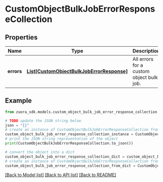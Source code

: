 # CustomObjectBulkJobErrorResponseCollection


## Properties

Name | Type | Description | Notes
------------ | ------------- | ------------- | -------------
**errors** | [**List[CustomObjectBulkJobErrorResponse]**](CustomObjectBulkJobErrorResponse.md) | All errors for a custom object bulk job. | 

## Example

```python
from zuora_sdk.models.custom_object_bulk_job_error_response_collection import CustomObjectBulkJobErrorResponseCollection

# TODO update the JSON string below
json = "{}"
# create an instance of CustomObjectBulkJobErrorResponseCollection from a JSON string
custom_object_bulk_job_error_response_collection_instance = CustomObjectBulkJobErrorResponseCollection.from_json(json)
# print the JSON string representation of the object
print(CustomObjectBulkJobErrorResponseCollection.to_json())

# convert the object into a dict
custom_object_bulk_job_error_response_collection_dict = custom_object_bulk_job_error_response_collection_instance.to_dict()
# create an instance of CustomObjectBulkJobErrorResponseCollection from a dict
custom_object_bulk_job_error_response_collection_from_dict = CustomObjectBulkJobErrorResponseCollection.from_dict(custom_object_bulk_job_error_response_collection_dict)
```
[[Back to Model list]](../README.md#documentation-for-models) [[Back to API list]](../README.md#documentation-for-api-endpoints) [[Back to README]](../README.md)



